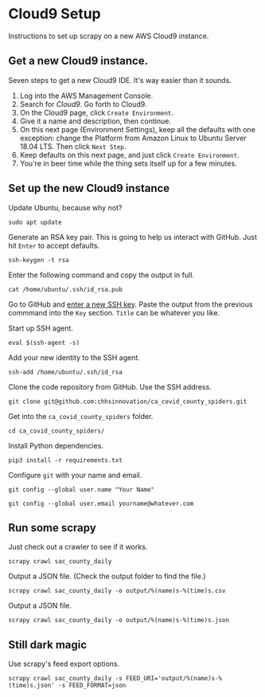 # Cloud9 Setup

Instructions to set up scrapy on a new AWS Cloud9 instance.

## Get a new Cloud9 instance.

Seven steps to get a new Cloud9 IDE. It's way easier than it sounds.

1. Log into the AWS Management Console.
2. Search for *Cloud9*. Go forth to Cloud9.
3. On the Cloud9 page, click `Create Environment`.
4. Give it a name and description, then continue.
5. On this next page (Environment Settings), keep all the defaults with one exception: change the Platform from Amazon Linux to Ubuntu Server 18.04 LTS. Then click `Next Step`.
6. Keep defaults on this next page, and just click `Create Environment`.
7. You're in beer time while the thing sets itself up for a few minutes.

## Set up the new Cloud9 instance

Update Ubuntu, because why not?

`sudo apt update`

Generate an RSA key pair. This is going to help us interact with GitHub. Just hit `Enter` to accept defaults.

`ssh-keygen -t rsa`

Enter the following command and copy the output in full.

`cat /home/ubuntu/.ssh/id_rsa.pub`

Go to GitHub and [enter a new SSH key](https://github.com/settings/keys). Paste the output from the previous commmand into the `Key` section. `Title` can be whatever you like.

Start up SSH agent.

`eval $(ssh-agent -s)`

Add your new identity to the SSH agent.

`ssh-add /home/ubuntu/.ssh/id_rsa`

Clone the code repository from GitHub. Use the SSH address.

`git clone git@github.com:chhsinnovation/ca_covid_county_spiders.git`

Get into the `ca_covid_county_spiders` folder.

`cd ca_covid_county_spiders/`

Install Python dependencies.

`pip3 install -r requirements.txt`

Configure `git` with your name and email.

`git config --global user.name "Your Name"`     

`git config --global user.email yourname@whatever.com`

## Run some scrapy

Just check out a crawler to see if it works.

`scrapy crawl sac_county_daily`

Output a JSON file. (Check the output folder to find the file.)

`scrapy crawl sac_county_daily -o output/%(name)s-%(time)s.csv`

Output a JSON file.

`scrapy crawl sac_county_daily -o output/%(name)s-%(time)s.json`

## Still dark magic

Use scrapy's feed export options.

`scrapy crawl sac_county_daily -s FEED_URI='output/%(name)s-%(time)s.json' -s FEED_FORMAT=json`